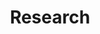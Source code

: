 ---
layout: list
type: category
title: Research
slug: research
sidebar: true
order: 2
description: >
  My research
---
